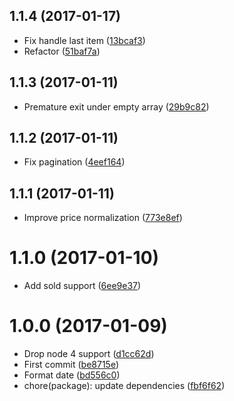 <a name="1.1.4"></a>
## 1.1.4 (2017-01-17)

* Fix handle last item ([13bcaf3](https://github.com/kikobeats/merkawind-api/commit/13bcaf3))
* Refactor ([51baf7a](https://github.com/kikobeats/merkawind-api/commit/51baf7a))



<a name="1.1.3"></a>
## 1.1.3 (2017-01-11)

* Premature exit under empty array ([29b9c82](https://github.com/kikobeats/merkawind-api/commit/29b9c82))



<a name="1.1.2"></a>
## 1.1.2 (2017-01-11)

* Fix pagination ([4eef164](https://github.com/kikobeats/merkawind-api/commit/4eef164))



<a name="1.1.1"></a>
## 1.1.1 (2017-01-11)

* Improve price normalization ([773e8ef](https://github.com/kikobeats/merkawind-api/commit/773e8ef))



<a name="1.1.0"></a>
# 1.1.0 (2017-01-10)

* Add sold support ([6ee9e37](https://github.com/kikobeats/merkawind-api/commit/6ee9e37))



<a name="1.0.0"></a>
# 1.0.0 (2017-01-09)

* Drop node 4 support ([d1cc62d](https://github.com/kikobeats/merkawind-api/commit/d1cc62d))
* First commit ([be8715e](https://github.com/kikobeats/merkawind-api/commit/be8715e))
* Format date ([bd556c0](https://github.com/kikobeats/merkawind-api/commit/bd556c0))
* chore(package): update dependencies ([fbf6f62](https://github.com/kikobeats/merkawind-api/commit/fbf6f62))



